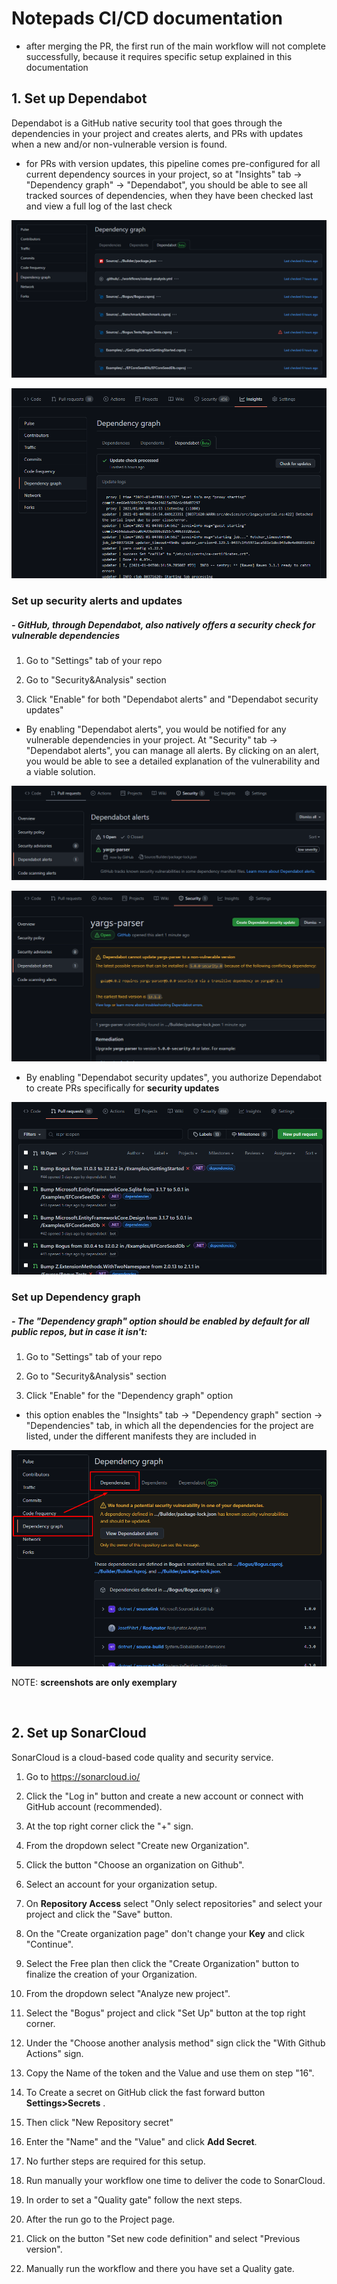 # Notepads CI/CD documentation

* after merging the PR, the first run of the main workflow will not complete successfully, because it requires specific setup explained in this documentation

## 1. Set up Dependabot

Dependabot is a GitHub native security tool that goes through the dependencies in your project and creates alerts, and PRs with updates when a new and/or non-vulnerable version is found.

- for PRs with version updates, this pipeline comes pre-configured for all current dependency sources in your project, so at "Insights" tab -> "Dependency graph" -> "Dependabot", you should be able to see all tracked sources of dependencies, when they have been checked last and view a full log of the last check

![Dependabot_tab](/ScreenShots/CI-CD_DOCUMENTATION/Dependabot_tab.png)

![Dependabot_log_page](/ScreenShots/CI-CD_DOCUMENTATION/Dependabot_log_page.png)

### Set up security alerts and updates
##### - GitHub, through Dependabot, also natively offers a security check for vulnerable dependencies

1. Go to "Settings" tab of your repo

2. Go to "Security&Analysis" section

3. Click "Enable" for both "Dependabot alerts" and "Dependabot security updates"

- By enabling "Dependabot alerts", you would be notified for any vulnerable dependencies in your project. At "Security" tab -> "Dependabot alerts", you can manage all alerts. By clicking on an alert, you would be able to see a detailed explanation of the vulnerability and a viable solution.

![Dependabot_alerts_page](/ScreenShots/CI-CD_DOCUMENTATION/Dependabot_alerts_page.png)

![Dependabot_alert_page](/ScreenShots/CI-CD_DOCUMENTATION/Dependabot_alert_page.png)

- By enabling "Dependabot security updates", you authorize Dependabot to create PRs specifically for **security updates**

![Dependabot_PRs](/ScreenShots/CI-CD_DOCUMENTATION/Dependabot_PRs.png)

### Set up Dependency graph
##### - The "Dependency graph" option should be enabled by default for all public repos, but in case it isn't:

1. Go to "Settings" tab of your repo

2. Go to "Security&Analysis" section

3. Click "Enable" for the "Dependency graph" option

- this option enables the "Insights" tab -> "Dependency graph" section -> "Dependencies" tab, in which all the dependencies for the project are listed, under the different manifests they are included in

![Dependabot_dependency_graph](/ScreenShots/CI-CD_DOCUMENTATION/Dependabot_dependency_graph.png)

NOTE: **screenshots are only exemplary**

<br>

## 2. Set up SonarCloud 
  
SonarCloud is a cloud-based code quality and security service.

1. Go to https://sonarcloud.io/

2. Click the "Log in" button and create a new account or connect with GitHub account (recommended).

3. At the top right corner click the "+" sign.

4. From the dropdown select "Create new Organization".

5. Click the button "Choose an organization on Github".

6. Select an account for your organization setup.

7. On **Repository Access** select "Only select repositories" and select your project and click the "Save" button.

8. On the "Create organization page" don't change your **Key** and click "Continue".

9. Select the Free plan then click the "Create Organization" button to finalize the creation of your Organization.

10. From the dropdown select "Analyze new project".

11. Select the "Bogus" project and click "Set Up" button at the top right corner.

12. Under the "Choose another analysis method" sign click the "With Github Actions" sign. 

13. Copy the Name of the token and the Value and use them on step "16".

14. To Create a secret on GitHub click the fast forward button **Settings>Secrets** .
 
15. Then click "New Repository secret"

16. Enter the "Name" and the "Value" and click **Add Secret**.

17. No further steps are required for this setup.

18. Run manually your workflow one time to deliver the code to SonarCloud.

19. In order to set a "Quality gate" follow the next steps.

19. After the run go to the Project page.

20. Click on the button "Set new code definition" and select  "Previous version".

21. Manually run the workflow and there you have set a Quality gate.
